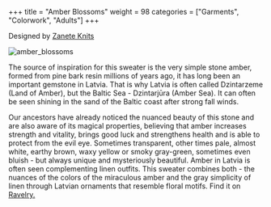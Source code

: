 +++
title = "Amber Blossoms"
weight = 98
categories = ["Garments", "Colorwork", "Adults"]
+++

Designed by [Zanete Knits](https://www.ravelry.com/designers/zanete-knits)

![amber_blossoms](/images/amber_blossoms.jpg)

The source of inspiration for this sweater is the very simple stone amber, formed from pine bark resin millions of years ago, it has long been an important gemstone in Latvia. That is why Latvia is often called Dzintarzeme (Land of Amber), but the Baltic Sea - Dzintarjūra (Amber Sea). It can often be seen shining in the sand of the Baltic coast after strong fall winds.
<!--more-->

Our ancestors have already noticed the nuanced beauty of this stone and are also aware of its magical properties, believing that amber increases strength and vitality, brings good luck and strengthens health and is able to protect from the evil eye.
Sometimes transparent, other times pale, almost white, earthy brown, waxy yellow or smoky gray-green, sometimes even bluish - but always unique and mysteriously beautiful. Amber in Latvia is often seen complementing linen outfits. This sweater combines both - the nuances of the colors of the miraculous amber and the gray simplicity of linen through Latvian ornaments that resemble floral motifs.
Find it on [Ravelry.](https://www.ravelry.com/patterns/library/amber-blossoms)